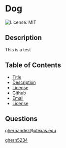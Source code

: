 # Dog
![License: MIT](https://img.shields.io/badge/License-MIT-yellow.svg)


## Description
  This is a test

  
## Table of Contents 
- [Title](#Title) 
- [Description](#Description) 
- [License](#License) 
- [Github](#Github) 
- [Email](#Email) 
- [License](#License) 



## Questions 

 

ghernandez@utexas.edu 

[ghern5234](https://github.com/ghern5234)


